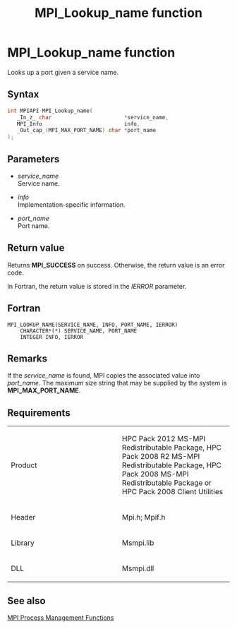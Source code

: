 ﻿---
title: MPI_Lookup_name function
TOCTitle: MPI_Lookup_name function
ms:assetid: 8524b3c6-6141-402b-a1e8-4c61462ce763
ms:mtpsurl: https://msdn.microsoft.com/en-us/library/Dn473432(v=VS.85)
ms:contentKeyID: 59360968
ms.date: 03/28/2018
mtps_version: v=VS.85
f1_keywords:
- MPI_LOOKUP_NAME
- mpif/MPI_Lookup_name
- mpi/MPI_LOOKUP_NAME
dev_langs:
- C++
- C
---

# MPI\_Lookup\_name function

Looks up a port given a service name.

## Syntax

``` c++
int MPIAPI MPI_Lookup_name(
   _In_z_ char                       *service_name,
   MPI_Info                          info,
   _Out_cap_(MPI_MAX_PORT_NAME) char *port_name
);
```

## Parameters

  - *service\_name*  
    Service name.

  - *info*  
    Implementation-specific information.

  - *port\_name*  
    Port name.

## Return value

Returns **MPI\_SUCCESS** on success. Otherwise, the return value is an error code.

In Fortran, the return value is stored in the *IERROR* parameter.

## Fortran

    MPI_LOOKUP_NAME(SERVICE_NAME, INFO, PORT_NAME, IERROR)
        CHARACTER*(*) SERVICE_NAME, PORT_NAME
        INTEGER INFO, IERROR

## Remarks

If the *service_name* is found, MPI copies the associated value into *port_name*.  The maximum size string that may be supplied by the system is **MPI\_MAX\_PORT\_NAME**.

## Requirements

<table>
<colgroup>
<col style="width: 50%" />
<col style="width: 50%" />
</colgroup>
<tbody>
<tr class="odd">
<td><p>Product</p></td>
<td><p>HPC Pack 2012 MS-MPI Redistributable Package, HPC Pack 2008 R2 MS-MPI Redistributable Package, HPC Pack 2008 MS-MPI Redistributable Package or HPC Pack 2008 Client Utilities</p></td>
</tr>
<tr class="even">
<td><p>Header</p></td>
<td>Mpi.h;
Mpif.h</td>
</tr>
<tr class="odd">
<td><p>Library</p></td>
<td>Msmpi.lib</td>
</tr>
<tr class="even">
<td><p>DLL</p></td>
<td>Msmpi.dll</td>
</tr>
</tbody>
</table>


## See also

[MPI Process Management Functions](mpi-process-management-functions.md)

